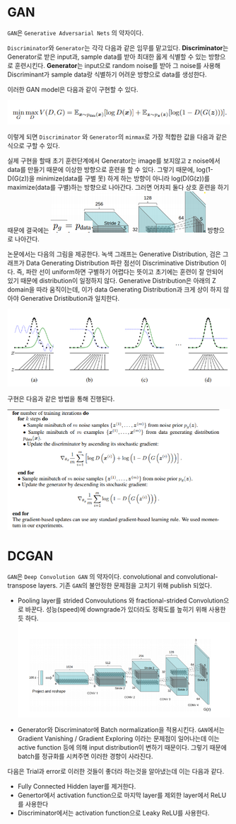 # GAN

`GAN`은 `Generative Adversarial Nets` 의 약자이다.

`Discriminator`와 `Generator`는 각각 다음과 같은 임무를 맡고있다.
**Discriminator**는 Generator로 받은 input과, sample data를 받아 최대한 옳게 식별할 수 있는 방향으로 훈련시킨다. 
**Generator**는 input으로 random noise를 받아 그 noise를 사용해 Discriminant가 sample data랑 식별하기 어려운 방향으로 data를 생성한다.

이러한 GAN model은 다음과 같이 구현할 수 있다.

![gan0](img/gan0.png)

이렇게 되면 `Discriminator` 와 `Generator`의 `minmax`로 가장 적합한 값을 다음과 같은 식으로 구할 수 있다.

실제 구현을 할때 초기 훈련단계에서 Generator는 image를 보지않고 z noise에서 data를 만들기 때문에 이상한 방향으로 훈련을 할 수 있다. 그렇기 때문에, log(1-D(G(z))을 minimize(data를 구별 못) 하게 하는 방향이 아니라 log(D(G(z))를 maximize(data를 구별)하는 방향으로 나아간다. 그러면 어차피 둘다 상호 훈련을 하기 때문에 결국에는 ![glbalOptima](img/global_optimum.png) 방향으로 나아간다.

논문에서는 다음의 그림을 제공한다. 녹색 그래프는 Generative Distribution, 검은 그래프가 Data Generating Distribution 파란 점선이 Discriminative Distribution 이다. 즉, 파란 선이 uniform하면 구별하기 어렵다는 뜻이고 초기에는 훈련이 잘 안되어 있기 때문에 distribution이 일정하지 않다. Generative Distribution은 아래의 Z domain을 따라 움직이는데, 이가 data Generating Distribution과 크게 상이 하지 않아야 Generative Dristibution과 일치한다.  
 
![gan1](img/gan1.png)

구현은 다음과 같은 방법을 통해 진행된다.

![gan1](img/gan2.png)

# DCGAN

`GAN`은 `Deep Convolution GAN` 의 약자이다.
convolutional and convolutional-transpose layers. 기존 `GAN`의 불안정한 문제점을 고치기 위해 publish 되었다. 

- Pooling layer를 strided Convoulutions 와 fractional-strided Convolution으로 바꾼다. 성능(speed)에 downgrade가 있더라도 정확도를 높히기 위해 사용한 듯 하다.
![dcgan0](img/dcgan0.png)

- Generator와 Discriminator에 Batch normalization을 적용시킨다. `GAN`에서는 Gradient Vanishing / Gradient Exploring 이라는 문제점이 일어나는데 이는 active function 등에 의해 input distribution이 변하기 때문이다. 그렇기 때문에 batch를 정규화를 시켜주면 이러한 경향이 사라진다.

다음은 Trial과 error로 이러한 것들이 좋더라 하는것을 알아냈는데 이는 다음과 같다.

- Fully Connected Hidden layer를 제거한다.
- Genertor에서 activation function으로 마지막 layer를 제외한 layer에서 ReLU를 사용한다
- Discriminator에서는 activation function으로 Leaky ReLU를 사용한다. 